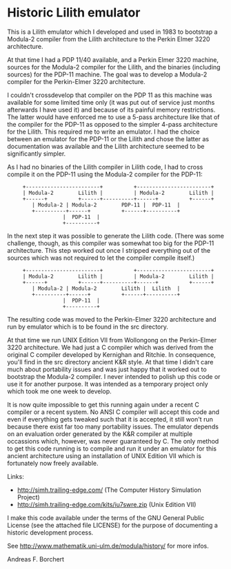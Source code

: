 # Historic Lilith emulator

This is a Lilith emulator which I developed and used in 1983 to
bootstrap a Modula-2 compiler from the Lilith architecture to the Perkin
Elmer 3220 architecture.

At that time I had a PDP 11/40 available, and a Perkin Elmer 3220
machine, sources for the Modula-2 compiler for the Lilith, and the
binaries (including sources) for the PDP-11 machine. The goal was to
develop a Modula-2 compiler for the Perkin-Elmer 3220 architecture.

I couldn't crossdevelop that compiler on the PDP 11 as this machine
was available for some limited time only (it was put out of service just
months afterwards I have used it) and because of its painful memory
restrictions. The latter would have enforced me to use a 5-pass
architecture like that of the compiler for the PDP-11 as opposed to the
simpler 4-pass architecture for the Lilith. This required me to
write an emulator. I had the choice between an emulator for the PDP-11
or the Lilith and chose the latter as documentation was available and
the Lilith architecture seemed to be significantly simpler.

As I had no binaries of the Lilith compiler in Lilith code, I
had to cross compile it on the PDP-11 using the Modula-2 compiler
for the PDP-11:

```
     +------------------------+          +------------------------+
     | Modula-2        Lilith |          | Modula-2        Lilith |
     +------+          +------+----------+------+          +------+
	    | Modula-2 | Modula-2        PDP-11 |  PDP-11  |
	    +----------+------+          +------+----------+
			      |  PDP-11  |
			      +----------+
```

In the next step it was possible to generate the Lilith code.
(There was some challenge, though, as this compiler was somewhat
too big for the PDP-11 architecture. This step worked out once
I stripped everything out of the sources which was not required
to let the compiler compile itself.)

```
     +------------------------+          +------------------------+
     | Modula-2        Lilith |          | Modula-2        Lilith |
     +------+          +------+----------+------+          +------+
	    | Modula-2 | Modula-2        Lilith |  Lilith  |
	    +----------+------+          +------+----------+
			      |  PDP-11  |
			      +----------+
```

The resulting code was moved to the Perkin-Elmer 3220 architecture
and run by emulator which is to be found in the src directory.

At that time we run UNIX Edition VII from Wollongong on the
Perkin-Elmer 3220 architecture. We had just a C compiler which was
derived from the original C compiler developed by Kernighan and
Ritchie. In consequence, you'll find in the src directory ancient
K&R style. At that time I didn't care much about portability issues
and was just happy that it worked out to bootstrap the Modula-2
compiler. I never intended to polish up this code or use it for
another purpose. It was intended as a temporary project only which
took me one week to develop.

It is now quite impossible to get this running again under a recent C
compiler or a recent system. No ANSI C compiler will accept this code and
even if everything gets tweaked such that it is accepted, it still won't
run because there exist far too many portability issues.  The emulator
depends on an evaluation order generated by the K&R compiler at multiple
occassions which, however, was never guaranteed by C. The only method to
get this code running is to compile and run it under an emulator for this
ancient architecture using an installation of UNIX Edition VII which is
fortunately now freely available.

Links:
 * http://simh.trailing-edge.com/ (The Computer History Simulation Project)
 * http://simh.trailing-edge.com/kits/iu7swre.zip (Unix Edition VII)

I make this code available under the terms of the GNU General Public
License (see the attached file LICENSE) for the purpose of documenting
a historic development process.

See http://www.mathematik.uni-ulm.de/modula/history/ for more infos.

Andreas F. Borchert
